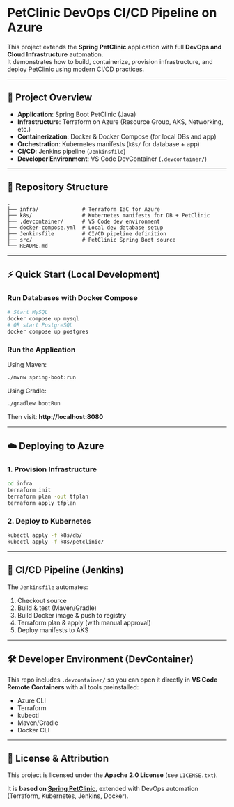 # PetClinic DevOps CI/CD Pipeline on Azure

This project extends the **Spring PetClinic** application with full **DevOps and Cloud Infrastructure** automation.  
It demonstrates how to build, containerize, provision infrastructure, and deploy PetClinic using modern CI/CD practices.

---

## 🚀 Project Overview

- **Application**: Spring Boot PetClinic (Java)
- **Infrastructure**: Terraform on Azure (Resource Group, AKS, Networking, etc.)
- **Containerization**: Docker & Docker Compose (for local DBs and app)
- **Orchestration**: Kubernetes manifests (`k8s/` for database + app)
- **CI/CD**: Jenkins pipeline (`Jenkinsfile`)
- **Developer Environment**: VS Code DevContainer (`.devcontainer/`)

---

## 📂 Repository Structure

```
.
├── infra/              # Terraform IaC for Azure
├── k8s/                # Kubernetes manifests for DB + PetClinic
├── .devcontainer/      # VS Code dev environment
├── docker-compose.yml  # Local dev database setup
├── Jenkinsfile         # CI/CD pipeline definition
├── src/                # PetClinic Spring Boot source
└── README.md
```

---

## ⚡ Quick Start (Local Development)

### Run Databases with Docker Compose
```bash
# Start MySQL
docker compose up mysql
# OR start PostgreSQL
docker compose up postgres
```

### Run the Application
Using Maven:
```bash
./mvnw spring-boot:run
```

Using Gradle:
```bash
./gradlew bootRun
```

Then visit: **http://localhost:8080**

---

## ☁️ Deploying to Azure

### 1. Provision Infrastructure
```bash
cd infra
terraform init
terraform plan -out tfplan
terraform apply tfplan
```

### 2. Deploy to Kubernetes
```bash
kubectl apply -f k8s/db/
kubectl apply -f k8s/petclinic/
```

---

## 🔄 CI/CD Pipeline (Jenkins)

The `Jenkinsfile` automates:

1. Checkout source  
2. Build & test (Maven/Gradle)  
3. Build Docker image & push to registry  
4. Terraform plan & apply (with manual approval)  
5. Deploy manifests to AKS  

---

## 🛠 Developer Environment (DevContainer)

This repo includes `.devcontainer/` so you can open it directly in **VS Code Remote Containers** with all tools preinstalled:
- Azure CLI
- Terraform
- kubectl
- Maven/Gradle
- Docker CLI

---

## 📜 License & Attribution

This project is licensed under the **Apache 2.0 License** (see `LICENSE.txt`).

It is **based on [Spring PetClinic](https://github.com/spring-projects/spring-petclinic)**, extended with DevOps automation (Terraform, Kubernetes, Jenkins, Docker).